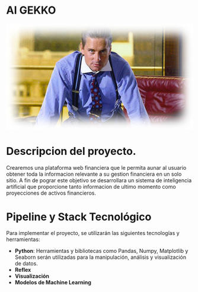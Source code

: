 # AI GEKKO
##### ![](https://github.com/arnaldoquinones/henry_ai/blob/master/media/ia_gekko.png?raw=true)

# Descripcion del proyecto.

Crearemos una plataforma web financiera que le permita aunar al usuario obtener toda la informacion relevante a su gestion financiera en un solo sitio. A fin de pograr este objetivo se desarrollara un sistema de inteligencia artificial que proporcione tanto informacion de ultimo momento como proyecciones de activos financieros.

# Pipeline y Stack Tecnológico

Para implementar el proyecto, se utilizarán las siguientes tecnologías y herramientas:

- **Python**: Herramientas y bibliotecas como Pandas, Numpy, Matplotlib y Seaborn serán utilizadas para la manipulación, análisis y visualización de datos.
- **Reflex** 
- **Visualización**
- **Modelos de Machine Learning**
